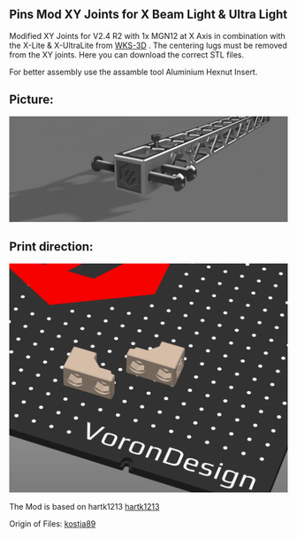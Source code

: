 <h2>Pins Mod XY Joints for X Beam Light & Ultra Light</h2>

Modified XY Joints for V2.4 R2 with 1x MGN12 at X Axis in combination with the X-Lite & X-UltraLite from [WKS-3D](https://wks-3d.de/) .
The centering lugs must be removed from the XY joints. Here you can download the correct STL files.

For better assembly use the assamble tool Aluminium Hexnut Insert.
## Picture:
![Here](pictures/m5nuttool.png)

## Print direction:
![Here](pictures/print_direction.png)

The Mod is based on hartk1213 
[hartk1213](https://github.com/hartk1213/MISC/tree/main/Voron%20Mods/Voron%202-Trident/2.4/Voron2.4_Trident_Pins_Mod)

Origin of Files:
[kostja89](https://github.com/kostja89/WKS-3D)	
